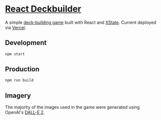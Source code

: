 # [React Deckbuilder](https://deckbuilder.nicklemmon.com)

A simple [deck-building game](https://en.wikipedia.org/wiki/Deck-building_game) built with React and
[XState](https://xstate.js.org/). Current deployed via [Vercel](https://vercel.com/).

## Development

```bash
npm start
```

## Production

```bash
npm run build
```

## Imagery

The majority of the images used in the game were generated using OpenAI's [DALL-E 2](https://openai.com/dall-e-2/).
